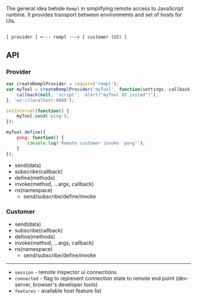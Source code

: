 The general idea behide `Rempl` in simplifying remote access to JavaScript runtime. It provides transport between environments and set of hosts for UIs.

##

```
[ provider ] <--- rempl ---> [ customer (UI) ]
```

## API

### Provider

```js
var createRemplProvider = require('rempl');
var myTool = createRemplProvider('myTool', function(settings, callback) {
    callback(null, 'script', 'alert("myTool UI inited")');
}, 'ws://localhost:8888');

setInterval(function() {
    myTool.send('ping');
});

myTool.define({
    pong: function() {
        console.log('Remote customer invoke `pong`');
    }
});
```

- send(data)
- subscribe(callback)
- define(methods)
- invoke(method, ...args, callback)
- ns(namespace)
  - send/subscribe/define/invoke

### Customer

- send(data)
- subscribe(callback)
- define(methods)
- invoke(method, ...args, callback)
- ns(namespace)
  - send/subscribe/define/invoke

---

- `session` - remote inspector ui connections
- `connected` - flag to represent connection state to remote end point (dev-server, browser's developer tools)
- `features` - available host feature list
